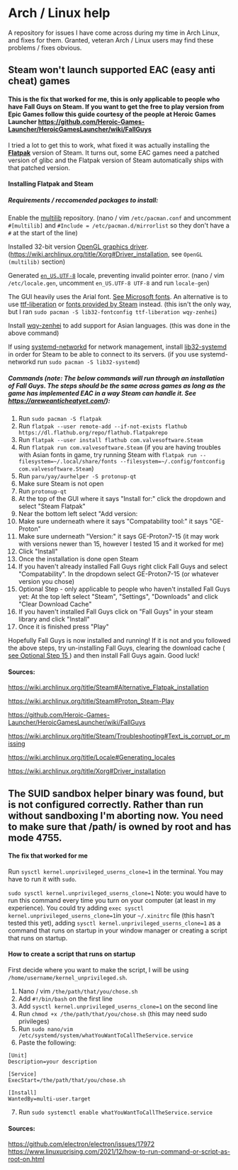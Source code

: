 # Arch / Linux help
A repository for issues I have come across during my time in Arch Linux, and fixes for them. Granted, veteran Arch / Linux users may find these problems / fixes obvious.

## Steam won't launch supported EAC (easy anti cheat) games
#### This is the fix that worked for me, this is only applicable to people who have Fall Guys on Steam. If you want to get the free to play version from Epic Games follow this guide courtesy of the people at Heroic Games Launcher https://github.com/Heroic-Games-Launcher/HeroicGamesLauncher/wiki/FallGuys

I tried a lot to get this to work, what fixed it was actually installing the [**Flatpak**](https://wiki.archlinux.org/title/Flatpak) version of Steam. It turns out, some EAC games need a patched version of glibc and the Flatpak version of Steam automatically ships with that patched version.

#### Installing Flatpak and Steam
##### Requirements / reccomended packages to install:
Enable the [multilib](https://wiki.archlinux.org/title/Official_repositories#multilib) repository. (nano / vim `/etc/pacman.conf` and uncomment `#[multilib]` and `#Include = /etc/pacman.d/mirrorlist` so they don't have a `#` at the start of the line)

Installed 32-bit version [OpenGL graphics driver](https://wiki.archlinux.org/title/Xorg#Driver_installation). (https://wiki.archlinux.org/title/Xorg#Driver_installation, see `OpenGL (multilib)` section)

Generated [`en_US.UTF-8`](https://wiki.archlinux.org/title/Locale#Generating_locales) locale, preventing invalid pointer error. (nano / vim `/etc/locale.gen`, uncomment `en_US.UTF-8 UTF-8` and run `locale-gen`)

The GUI heavily uses the Arial font. [See Microsoft fonts](https://wiki.archlinux.org/title/Microsoft_fonts). An alternative is to use [ttf-liberation](https://archlinux.org/packages/?name=ttf-liberation) or [fonts provided by Steam](https://wiki.archlinux.org/title/Steam/Troubleshooting#Text_is_corrupt_or_missing) instead. (this isn't the only way, but I ran `sudo pacman -S lib32-fontconfig ttf-liberation wqy-zenhei`)

Install [wqy-zenhei](https://archlinux.org/packages/?name=wqy-zenhei) to add support for Asian languages. (this was done in the above command)

If using [systemd-networkd](https://wiki.archlinux.org/title/Systemd-networkd) for network management, install [lib32-systemd](https://archlinux.org/packages/?name=lib32-systemd) in order for Steam to be able to connect to its servers. (if you use systemd-networkd run `sudo pacman -S lib32-systemd`)

##### Commands (note: The below commands will run through an installation of Fall Guys. The steps should be the same across games as long as the game has implemented EAC in a way Steam can handle it. See https://areweanticheatyet.com/):

1. Run `sudo pacman -S flatpak`
2. Run `flatpak --user remote-add --if-not-exists flathub https://dl.flathub.org/repo/flathub.flatpakrepo`
3. Run `flatpak --user install flathub com.valvesoftware.Steam`
4. Run `flatpak run com.valvesoftware.Steam` (if you are having troubles with Asian fonts in game, try running Steam with `flatpak run --filesystem=~/.local/share/fonts --filesystem=~/.config/fontconfig  com.valvesoftware.Steam`)
5. Run `paru/yay/aurhelper -S protonup-qt`
6. Make sure Steam is not open
7. Run `protonup-qt`
8. At the top of the GUI where it says "Install for:" click the dropdown and select "Steam Flatpak"
9. Near the bottom left select "Add version:
10. Make sure underneath where it says "Compatability tool:" it says "GE-Proton"
11. Make sure underneath "Version:" it says GE-Proton7-15 (it may work with versions newer than 15, however I tested 15 and it worked for me)
12. Click "Install"
13. Once the installation is done open Steam
14. If you haven't already installed Fall Guys right click Fall Guys and select "Compatability". In the dropdown select GE-Proton7-15 (or whatever version you chose)
15. <a id=optional-step-15> Optional Step - only applicable to people who haven't installed Fall Guys yet: At the top left select "Steam", "Settings", "Downloads" and click "Clear Download Cache"
16. If you haven't installed Fall Guys click on "Fall Guys" in your steam library and click "Install"
17. Once it is finished press "Play"

Hopefully Fall Guys is now installed and running! If it is not and you followed the above steps, try un-installing Fall Guys, clearing the download cache (<a href=#optional-step-15> see Optional Step 15 </a>) and then install Fall Guys again. Good luck!
#### Sources:
https://wiki.archlinux.org/title/Steam#Alternative_Flatpak_installation

https://wiki.archlinux.org/title/Steam#Proton_Steam-Play

https://github.com/Heroic-Games-Launcher/HeroicGamesLauncher/wiki/FallGuys

https://wiki.archlinux.org/title/Steam/Troubleshooting#Text_is_corrupt_or_missing

https://wiki.archlinux.org/title/Locale#Generating_locales

https://wiki.archlinux.org/title/Xorg#Driver_installation



## The SUID sandbox helper binary was found, but is not configured correctly. Rather than run without sandboxing I'm aborting now. You need to make sure that /path/ is owned by root and has mode 4755.
#### The fix that worked for me
Run `sysctl kernel.unprivileged_userns_clone=1` in the terminal. You may have to run it with `sudo`.

`sudo sysctl kernel.unprivileged_userns_clone=1`
Note: you would have to run this command every time you turn on your computer (at least in my experience). You could try adding `exec sysctl kernel.unprivileged_userns_clone=1`in your `~/.xinitrc` file (this hasn't tested this yet), adding `sysctl kernel.unprivileged_userns_clone=1` as a command that runs on startup in your window manager or creating a script that runs on startup.

#### How to create a script that runs on startup
First decide where you want to make the script, I will be using `/home/username/kernel_unprivileged.sh`.
1. Nano / vim `/the/path/that/you/chose.sh`
2. Add `#!/bin/bash` on the first line
3. Add `sysctl kernel.unprivileged_userns_clone=1` on the second line
4. Run `chmod +x /the/path/that/you/chose.sh` (this may need sudo privileges)
5. Run `sudo nano/vim /etc/systemd/system/whatYouWantToCallTheService.service`
6. Paste the following:
```
[Unit]
Description=your description

[Service]
ExecStart=/the/path/that/you/chose.sh

[Install]
WantedBy=multi-user.target
```
7. Run `sudo systemctl enable whatYouWantToCallTheService.service`

#### Sources:
https://github.com/electron/electron/issues/17972
https://www.linuxuprising.com/2021/12/how-to-run-command-or-script-as-root-on.html
